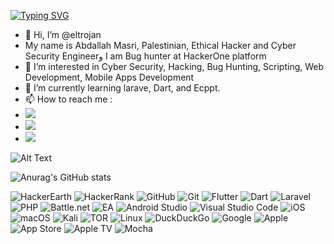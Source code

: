 [![Typing SVG](https://readme-typing-svg.herokuapp.com?font=Rubik+Burned&size=22&duration=2500&pause=500&color=31C12F&background=FF753C00&center=true&vCenter=true&multiline=true&width=435&lines=Welcome+To+Trojan's+World)](https://git.io/typing-svg)
- 👋 Hi, I’m @eltrojan
- My name is Abdallah Masri, Palestinian, Ethical Hacker and Cyber Security Engineerو I am Bug hunter at HackerOne platform
- 👀 I’m interested in Cyber Security, Hacking, Bug Hunting, Scripting, Web Development, Mobile Apps Development
- 🌱 I’m currently learning larave, Dart, and Ecppt.
- 📫 How to reach me : 
-  <a href="https://linkedin.com/in/abdallah-masri"><img src="https://img.shields.io/badge/LinkedIn-0077B5?style=for-the-badge&logo=linkedin&logoColor=white"></a>
- <a href="https://t.me/eltrojan0x07"><img src="https://img.shields.io/badge/Telegram-2CA5E0?style=for-the-badge&logo=telegram&logoColor=white"></a>
- <a href="https://twitter.com/abdallah0x07"><img src="https://img.shields.io/badge/Twitter-1DA1F2?style=for-the-badge&logo=twitter&logoColor=white"></a>

<!---
eltrojan/eltrojan is a ✨ special ✨ repository because its `README.md` (this file) appears on your GitHub profile.
You can click the Preview link to take a look at your changes.
--->
![Alt Text](https://media.giphy.com/media/xTcnSWYZvafyhEACBO/giphy.gif)

![Anurag's GitHub stats](https://github-readme-stats.vercel.app/api?username=eltrojan&show_icons=true&theme=aura)

![HackerEarth](https://img.shields.io/badge/HackerEarth-%232C3454.svg?style=for-the-badge&logo=HackerEarth&logoColor=Blue)
![HackerRank](https://img.shields.io/badge/-Hackerrank-2EC866?style=for-the-badge&logo=HackerRank&logoColor=white)
![GitHub](https://img.shields.io/badge/github-%23121011.svg?style=for-the-badge&logo=github&logoColor=white)
![Git](https://img.shields.io/badge/git-%23F05033.svg?style=for-the-badge&logo=git&logoColor=white)
![Flutter](https://img.shields.io/badge/Flutter-%2302569B.svg?style=for-the-badge&logo=Flutter&logoColor=white)
![Dart](https://img.shields.io/badge/dart-%230175C2.svg?style=for-the-badge&logo=dart&logoColor=white)
![Laravel](https://img.shields.io/badge/laravel-%23FF2D20.svg?style=for-the-badge&logo=laravel&logoColor=white)
![PHP](https://img.shields.io/badge/php-%23777BB4.svg?style=for-the-badge&logo=php&logoColor=white)
![Battle.net](https://img.shields.io/badge/battle.net-%2300AEFF.svg?style=for-the-badge&logo=battle.net&logoColor=white)
![EA](https://img.shields.io/badge/ea-%23000000.svg?style=for-the-badge&logo=ea&logoColor=white)
![Android Studio](https://img.shields.io/badge/Android%20Studio-3DDC84.svg?style=for-the-badge&logo=android-studio&logoColor=white)
![Visual Studio Code](https://img.shields.io/badge/Visual%20Studio%20Code-0078d7.svg?style=for-the-badge&logo=visual-studio-code&logoColor=white)
![iOS](https://img.shields.io/badge/iOS-000000?style=for-the-badge&logo=ios&logoColor=white)
![macOS](https://img.shields.io/badge/mac%20os-000000?style=for-the-badge&logo=macos&logoColor=F0F0F0)
![Kali](https://img.shields.io/badge/Kali-268BEE?style=for-the-badge&logo=kalilinux&logoColor=white)
![TOR](https://img.shields.io/badge/tor-%237E4798.svg?style=for-the-badge&logo=tor-project&logoColor=white)
![Linux](https://img.shields.io/badge/Linux-FCC624?style=for-the-badge&logo=linux&logoColor=black)
![DuckDuckGo](https://img.shields.io/badge/DuckDuckGo-DE5833?style=for-the-badge&logo=DuckDuckGo&logoColor=white)
![Google](https://img.shields.io/badge/google-4285F4?style=for-the-badge&logo=google&logoColor=white)
![Apple](https://img.shields.io/badge/Apple-%23000000.svg?style=for-the-badge&logo=apple&logoColor=white)
![App Store](https://img.shields.io/badge/App_Store-0D96F6?style=for-the-badge&logo=app-store&logoColor=white)
![Apple TV](https://img.shields.io/badge/Apple%20TV-000000?style=for-the-badge&logo=Apple%20TV&logoColor=white)
![Mocha](https://img.shields.io/badge/-mocha-%238D6748?style=for-the-badge&logo=mocha&logoColor=white)



